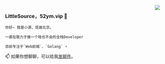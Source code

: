 <img align="right" src="https://github-readme-stats.vercel.app/api?username=LittleSource&show_icons=true&icon_color=0366d6&text_color=24292e&bg_color=ffffff" />

### LittleSource，52ym.vip 🌱

    你好~ 我是小源，现居北京。

    一直在致力于做一个啥也不会的全栈Developer

    目前专注于`Web前端`、`Golang` ⚡

📫 如果你想聊聊，可以给我[发邮件](littley@outlook.ie)。

<!--
**LittleSource/LittleSource** is a ✨ _special_ ✨ repository because its `README.md` (this file) appears on your GitHub profile.

Here are some ideas to get you started:

- 🔭 I’m currently working on ...
- 🌱 I’m currently learning ...
- 👯 I’m looking to collaborate on ...
- 🤔 I’m looking for help with ...
- 💬 Ask me about ...
- 📫 How to reach me: ...
- 😄 Pronouns: ...
- ⚡ Fun fact: ...
-->
